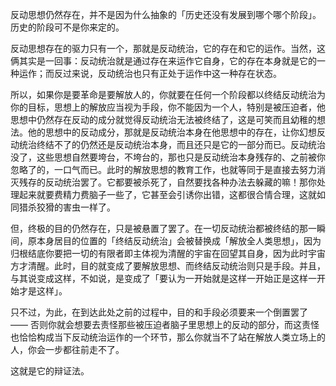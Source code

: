 反动思想仍然存在，并不是因为什么抽象的「历史还没有发展到哪个哪个阶段」。历史的阶段可不是你来定的。

反动思想存在的驱力只有一个，那就是反动统治，它的存在和它的运作。当然，这俩其实是一回事：反动统治就是通过存在来运作它自身，它的存在本身就是它的一种运作；而反过来说，反动统治也只有正处于运作中这一种存在状态。

所以，如果你是要革命是要解放人的，你就要在任何一个阶段都以终结反动统治为你的目标，思想上的解放应当视为手段，你不能因为一个人，特别是被压迫者，他思想中仍然存在反动的成分就觉得反动统治无法被终结了，这是可笑而且幼稚的想法。他的思想中的反动成分，那就是反动统治本身在他思想中的存在，让你幻想反动统治终结不了的仍然还是反动统治本身，而且还只是它的一部分而已。反动统治没了，这些思想自然要垮台，不垮台的，那也只是反动统治本身残存的、之前被你忽略了的，一口气而已。此时的解放思想的教育工作，也就等同于是直接去努力消灭残存的反动统治罢了。它都要被杀死了，自然要找各种办法去躲藏的嘛！那你处理起来就要费精力费脑子一些了，它甚至会引诱你出错，这都很合情合理，这就如同猎杀狡猾的害虫一样了。

但，终极的目的仍然存在，只是被悬置了罢了。在一切反动统治都被终结的那一瞬间，原本身居目的位置的「终结反动统治」会被替换成「解放全人类思想」，因为归根结底你要把一切的有限者即主体视为清醒的宇宙在回望其自身，因为此时宇宙方才清醒。此时，目的就变成了要解放思想、而终结反动统治则只是手段。并且，与其说变成这样，不如说，是变成了「要认为一开始就是这样一开始正是这样一开始才是这样」。

只不过，为此，在到达此处之前的过程中，目的和手段必须要来一个倒置罢了 —— 否则你就会想要去责怪那些被压迫者脑子里思想上的反动的部分，而这责怪也恰恰构成当下反动统治运作的一个环节，那么你就当不了站在解放人类立场上的人，你会一步都往前走不了。

这就是它的辩证法。
